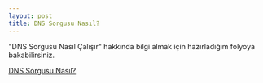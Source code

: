 ```yaml
---
layout: post
title: DNS Sorgusu Nasıl?
---
```


"DNS Sorgusu Nasıl Çalışır" hakkında bilgi almak için hazırladığım folyoya bakabilirsiniz.

[DNS Sorgusu Nasıl?](http://fo.ecylmz.com/dns-sorgusu-nasil)
